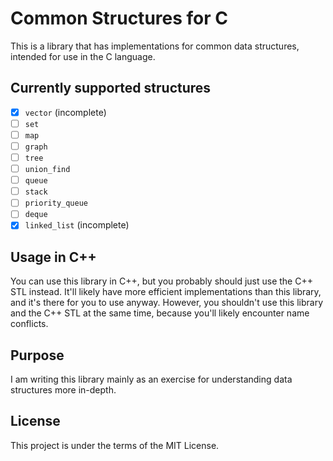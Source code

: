# Common Structures for C

This is a library that has implementations for common data structures, intended for use in the C language.

## Currently supported structures
- [x] `vector` (incomplete)
- [ ] `set`
- [ ] `map`
- [ ] `graph`
- [ ] `tree`
- [ ] `union_find`
- [ ] `queue`
- [ ] `stack`
- [ ] `priority_queue`
- [ ] `deque`
- [x] `linked_list` (incomplete)

## Usage in C++
You can use this library in C++, but you probably should just use the C++ STL instead. It'll likely have more efficient implementations than
this library, and it's there for you to use anyway. However, you shouldn't use this library and the C++ STL at the same time, because you'll likely encounter name conflicts.

## Purpose
I am writing this library mainly as an exercise for understanding data structures more in-depth.

## License

This project is under the terms of the MIT License.
